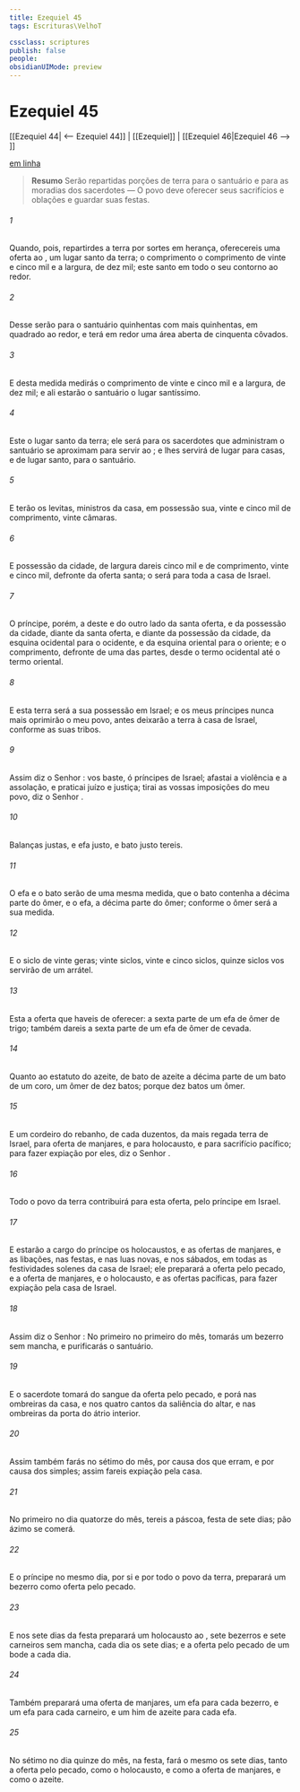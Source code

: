 ```yaml
---
title: Ezequiel 45
tags: Escrituras\VelhoT

cssclass: scriptures
publish: false
people:
obsidianUIMode: preview
---
```


# Ezequiel 45
[[Ezequiel 44| <-- Ezequiel 44]] | [[Ezequiel]] | [[Ezequiel 46|Ezequiel 46 --> ]]

[em linha](https://churchofjesuschrist.org/study/scriptures/ot/ezek/45?lang=por)

> __Resumo__
Serão repartidas porções de terra para o santuário e para as moradias dos sacerdotes — O povo deve oferecer seus sacrifícios e oblações e guardar suas festas.

###### 1 
Quando, pois, repartirdes a terra por sortes em herança, oferecereis uma oferta ao , um lugar santo da terra; o comprimento  o comprimento de vinte e cinco mil  e a largura, de dez mil; este  santo em todo o seu contorno ao redor.

###### 2 
Desse serão para o santuário quinhentas com mais quinhentas, em quadrado ao redor, e terá em redor uma área aberta de cinquenta côvados.

###### 3 
E desta medida medirás o comprimento de vinte e cinco mil  e a largura, de dez mil; e ali estarão o santuário  o lugar santíssimo.

###### 4 
Este  o lugar santo da terra; ele será para os sacerdotes que administram o santuário  se aproximam para servir ao ; e lhes servirá de lugar para casas, e de lugar santo, para o santuário.

###### 5 
E terão os levitas, ministros da casa, em possessão sua, vinte e cinco mil  de comprimento,  vinte câmaras.

###### 6 
E  possessão da cidade, de largura dareis cinco mil  e de comprimento, vinte e cinco mil, defronte da oferta santa; o  será para toda a casa de Israel.

###### 7 
O príncipe, porém,  a  deste e do outro lado da santa oferta, e da possessão da cidade, diante da santa oferta, e diante da possessão da cidade, da esquina ocidental para o ocidente, e da esquina oriental para o oriente; e  o comprimento, defronte de uma das partes, desde o termo ocidental até o termo oriental.

###### 8 
E esta terra será a sua possessão em Israel; e os meus príncipes nunca mais oprimirão o meu povo, antes deixarão a terra à casa de Israel, conforme as suas tribos.

###### 9 
Assim diz o Senhor :  vos baste, ó príncipes de Israel; afastai a violência e a assolação, e praticai juízo e justiça; tirai as vossas imposições do meu povo, diz o Senhor .

###### 10 
Balanças justas, e efa justo, e bato justo tereis.

###### 11 
O efa e o bato serão de uma mesma medida,  que o bato contenha a décima parte do ômer, e o efa, a décima parte do ômer; conforme o ômer será a sua medida.

###### 12 
E o siclo  de vinte geras; vinte siclos, vinte e cinco siclos,  quinze siclos vos servirão de um arrátel.

###### 13 
Esta  a oferta que haveis de oferecer: a sexta parte de um efa de  ômer de trigo; também dareis a sexta parte de um efa de  ômer de cevada.

###### 14 
Quanto ao estatuto do azeite, de  bato de azeite  a décima parte de um bato  de um coro,  um ômer de dez batos; porque dez batos  um ômer.

###### 15 
E um cordeiro do rebanho, de cada duzentos, da mais regada terra de Israel, para oferta de manjares, e para holocausto, e para sacrifício pacífico; para fazer expiação por eles, diz o Senhor .

###### 16 
Todo o povo da terra contribuirá para esta oferta, pelo príncipe em Israel.

###### 17 
E estarão a cargo do príncipe os holocaustos, e as ofertas de manjares, e as libações, nas festas, e nas luas novas, e nos sábados, em todas as festividades solenes da casa de Israel; ele preparará a oferta pelo pecado, e a oferta de manjares, e o holocausto, e as ofertas pacíficas, para fazer expiação pela casa de Israel.

###### 18 
Assim diz o Senhor : No primeiro  no primeiro  do mês, tomarás um bezerro sem mancha, e purificarás o santuário.

###### 19 
E o sacerdote tomará do sangue da oferta pelo pecado, e porá  nas ombreiras da casa, e nos quatro cantos da saliência do altar, e nas ombreiras da porta do átrio interior.

###### 20 
Assim também farás no sétimo  do mês, por causa dos que erram, e por causa dos simples; assim fareis expiação pela casa.

###### 21 
No primeiro  no dia quatorze do mês, tereis a páscoa,  festa de sete dias; pão ázimo se comerá.

###### 22 
E o príncipe no mesmo dia, por si e por todo o povo da terra, preparará um bezerro como oferta pelo pecado.

###### 23 
E nos sete dias da festa preparará um holocausto ao ,  sete bezerros e sete carneiros sem mancha, cada dia  os sete dias; e a oferta pelo pecado de um bode a cada dia.

###### 24 
Também preparará uma oferta de manjares,  um efa para cada bezerro, e um efa para cada carneiro, e um him de azeite para cada efa.

###### 25 
No sétimo  no dia quinze do mês, na festa, fará o mesmo  os sete dias, tanto a oferta pelo pecado, como o holocausto, e como a oferta de manjares, e como o azeite.


